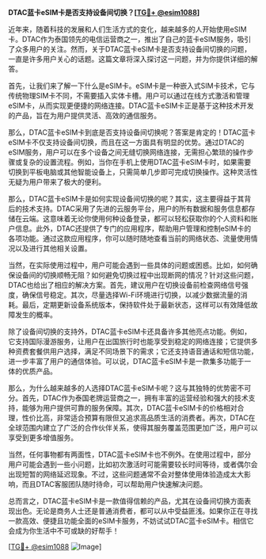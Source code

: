 **DTAC蓝卡eSIM卡是否支持设备间切换？[[TG💪+ @esim1088](https://t.me/s/esim1088)]**

近年来，随着科技的发展和人们生活方式的变化，越来越多的人开始使用eSIM卡。DTAC作为泰国领先的电信运营商之一，推出了自己的蓝卡eSIM服务，吸引了众多用户的关注。然而，关于DTAC蓝卡eSIM卡是否支持设备间切换的问题，一直是许多用户关心的话题。这篇文章将深入探讨这一问题，并为你提供详细的解答。

首先，让我们来了解一下什么是eSIM卡。eSIM卡是一种嵌入式SIM卡技术，它与传统物理SIM卡不同，不需要插入实体卡槽。用户可以通过在线方式激活和管理eSIM卡，从而实现更便捷的网络连接。DTAC蓝卡eSIM卡正是基于这种技术开发的产品，旨在为用户提供灵活、高效的通信服务。

那么，DTAC蓝卡eSIM卡到底是否支持设备间切换呢？答案是肯定的！DTAC蓝卡eSIM卡不仅支持设备间切换，而且在这一方面具有明显的优势。通过DTAC的eSIM服务，用户可以在多个设备之间无缝切换网络连接，无需担心繁琐的操作步骤或复杂的设置流程。例如，当你在手机上使用DTAC蓝卡eSIM卡时，如果需要切换到平板电脑或其他智能设备上，只需简单几步即可完成切换操作。这种灵活性无疑为用户带来了极大的便利。

那么，DTAC蓝卡eSIM卡是如何实现设备间切换的呢？其实，这主要得益于其背后的技术支持。DTAC采用了先进的云服务平台，用户的所有数据和服务信息都存储在云端。这意味着无论你使用何种设备登录，都可以轻松获取你的个人资料和账户信息。此外，DTAC还提供了专门的应用程序，帮助用户管理和控制eSIM卡的各项功能。通过这款应用程序，你可以随时随地查看当前的网络状态、流量使用情况以及进行其他相关设置。

当然，在实际使用过程中，用户可能会遇到一些具体的问题或困惑。比如，如何确保设备间的切换顺畅无阻？如何避免切换过程中出现断网的情况？针对这些问题，DTAC也给出了相应的解决方案。首先，建议用户在切换设备前检查网络信号强度，确保信号稳定。其次，尽量选择Wi-Fi环境进行切换，以减少数据流量的消耗。最后，定期更新设备系统版本，保持软件处于最新状态，这样可以有效降低故障发生的概率。

除了设备间切换的支持外，DTAC蓝卡eSIM卡还具备许多其他亮点功能。例如，它支持国际漫游服务，让用户在出国旅行时也能享受到稳定的网络连接；它提供多种资费套餐供用户选择，满足不同场景下的需求；它还支持语音通话和短信功能，进一步丰富了用户的通信体验。可以说，DTAC蓝卡eSIM卡是一款集多功能于一体的优质产品。

那么，为什么越来越多的人选择DTAC蓝卡eSIM卡呢？这与其独特的优势密不可分。首先，DTAC作为泰国老牌运营商之一，拥有丰富的运营经验和强大的技术支持，能够为用户提供可靠的服务保障。其次，DTAC蓝卡eSIM卡的价格相对合理，性价比高，非常适合预算有限但又追求高品质生活的消费者。再次，DTAC在全球范围内建立了广泛的合作伙伴关系，使得其服务覆盖范围更加广泛，用户可以享受到更多增值服务。

当然，任何事物都有两面性，DTAC蓝卡eSIM卡也不例外。在使用过程中，部分用户可能会遇到一些小问题，比如初次激活时可能需要较长时间等待，或者偶尔会出现短暂的网络延迟现象。不过，这些问题通常不会对整体使用体验造成太大影响，而且DTAC客服团队随时待命，可以帮助用户快速解决问题。

总而言之，DTAC蓝卡eSIM卡是一款值得信赖的产品，尤其在设备间切换方面表现出色。无论是商务人士还是普通消费者，都可以从中受益匪浅。如果你正在寻找一款高效、便捷且功能全面的eSIM卡服务，不妨试试DTAC蓝卡eSIM卡。相信它会成为你生活中不可或缺的好帮手！

[[TG💪+ @esim1088](https://t.me/s/esim1088) ![Image](https://i.postimg.cc/4NQfJmqS/Snipaste-2025-05-13-00-14-12.png)]